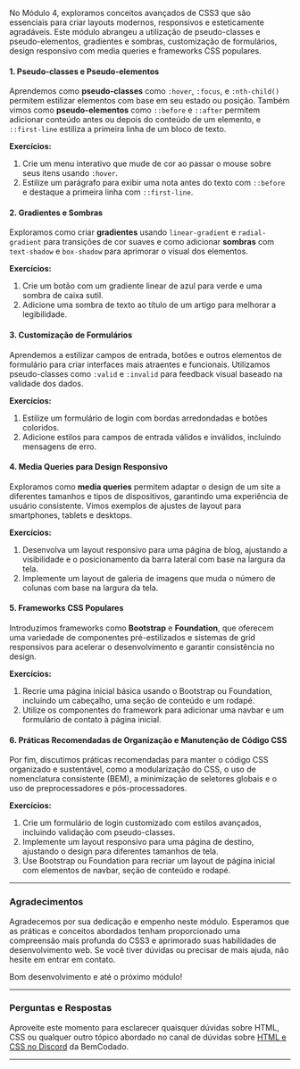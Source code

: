 No Módulo 4, exploramos conceitos avançados de CSS3 que são essenciais para criar layouts modernos, responsivos e esteticamente agradáveis. Este módulo abrangeu a utilização de pseudo-classes e pseudo-elementos, gradientes e sombras, customização de formulários, design responsivo com media queries e frameworks CSS populares.
#### **1. Pseudo-classes e Pseudo-elementos**
Aprendemos como **pseudo-classes** como `:hover`, `:focus`, e `:nth-child()` permitem estilizar elementos com base em seu estado ou posição. Também vimos como **pseudo-elementos** como `::before` e `::after` permitem adicionar conteúdo antes ou depois do conteúdo de um elemento, e `::first-line` estiliza a primeira linha de um bloco de texto.

**Exercícios:**
1. Crie um menu interativo que mude de cor ao passar o mouse sobre seus itens usando `:hover`.
2. Estilize um parágrafo para exibir uma nota antes do texto com `::before` e destaque a primeira linha com `::first-line`.

#### **2. Gradientes e Sombras**
Exploramos como criar **gradientes** usando `linear-gradient` e `radial-gradient` para transições de cor suaves e como adicionar **sombras** com `text-shadow` e `box-shadow` para aprimorar o visual dos elementos.

**Exercícios:**
1. Crie um botão com um gradiente linear de azul para verde e uma sombra de caixa sutil.
2. Adicione uma sombra de texto ao título de um artigo para melhorar a legibilidade.

#### **3. Customização de Formulários**
Aprendemos a estilizar campos de entrada, botões e outros elementos de formulário para criar interfaces mais atraentes e funcionais. Utilizamos pseudo-classes como `:valid` e `:invalid` para feedback visual baseado na validade dos dados.

**Exercícios:**
1. Estilize um formulário de login com bordas arredondadas e botões coloridos.
2. Adicione estilos para campos de entrada válidos e inválidos, incluindo mensagens de erro.

#### **4. Media Queries para Design Responsivo**
Exploramos como **media queries** permitem adaptar o design de um site a diferentes tamanhos e tipos de dispositivos, garantindo uma experiência de usuário consistente. Vimos exemplos de ajustes de layout para smartphones, tablets e desktops.

**Exercícios:**
1. Desenvolva um layout responsivo para uma página de blog, ajustando a visibilidade e o posicionamento da barra lateral com base na largura da tela.
2. Implemente um layout de galeria de imagens que muda o número de colunas com base na largura da tela.

#### **5. Frameworks CSS Populares**
Introduzimos frameworks como **Bootstrap** e **Foundation**, que oferecem uma variedade de componentes pré-estilizados e sistemas de grid responsivos para acelerar o desenvolvimento e garantir consistência no design.

**Exercícios:**
1. Recrie uma página inicial básica usando o Bootstrap ou Foundation, incluindo um cabeçalho, uma seção de conteúdo e um rodapé.
2. Utilize os componentes do framework para adicionar uma navbar e um formulário de contato à página inicial.

#### **6. Práticas Recomendadas de Organização e Manutenção de Código CSS**
Por fim, discutimos práticas recomendadas para manter o código CSS organizado e sustentável, como a modularização do CSS, o uso de nomenclatura consistente (BEM), a minimização de seletores globais e o uso de preprocessadores e pós-processadores.

**Exercícios:**
1. Crie um formulário de login customizado com estilos avançados, incluindo validação com pseudo-classes.
2. Implemente um layout responsivo para uma página de destino, ajustando o design para diferentes tamanhos de tela.
3. Use Bootstrap ou Foundation para recriar um layout de página inicial com elementos de navbar, seção de conteúdo e rodapé.

---
### **Agradecimentos**

Agradecemos por sua dedicação e empenho neste módulo. Esperamos que as práticas e conceitos abordados tenham proporcionado uma compreensão mais profunda do CSS3 e aprimorado suas habilidades de desenvolvimento web. Se você tiver dúvidas ou precisar de mais ajuda, não hesite em entrar em contato.

Bom desenvolvimento e até o próximo módulo!

---

### Perguntas e Respostas

Aproveite este momento para esclarecer quaisquer dúvidas sobre HTML, CSS ou qualquer outro tópico abordado no canal de dúvidas sobre [HTML e CSS no Discord](https://discord.com/channels/1224468395462754345/1224469321921859694) da BemCodado.

---
